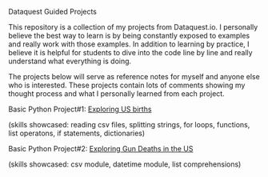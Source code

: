 Dataquest Guided Projects

This repository is a collection of my projects from Dataquest.io. I personally believe the best way to learn is by being constantly exposed to examples and really work with those examples. In addition to learning by practice, I believe it is helpful for students to dive into the code line by line and really understand what everything is doing.

The projects below will serve as reference notes for myself and anyone else who is interested. These projects contain lots of comments showing my thought process and what I personally learned from each project.

Basic Python Project#1: [Exploring US births](https://github.com/sengkchu/Dataquest-Guided-Projects/blob/master/US_births_1994-2003.ipynb)

(skills showcased: reading csv files, splitting strings, for loops, functions, list operatons, if statements, dictionaries)

Basic Python Project#2: [Exploring Gun Deaths in the US](https://github.com/sengkchu/Dataquest-Guided-Projects/blob/master/Guided%20Project_%20Exploring%20Gun%20Deaths%20in%20the%20US.ipynb)

(skills showcased: csv module, datetime module, list comprehensions)
